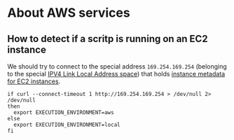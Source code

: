 # About AWS services

## How to detect if a scritp is running on an EC2 instance

We should try to connect to the special address `169.254.169.254` (belonging to the special [IPV4 Link Local Address space](https://en.wikipedia.org/wiki/Link-local_address)) that holds [instance metadata for EC2 instances](https://docs.aws.amazon.com/AWSEC2/latest/UserGuide/instancedata-data-retrieval.html).

```shell script
if curl --connect-timeout 1 http://169.254.169.254 > /dev/null 2> /dev/null
then
  export EXECUTION_ENVIRONMENT=aws
else
  export EXECUTION_ENVIRONMENT=local
fi
```
